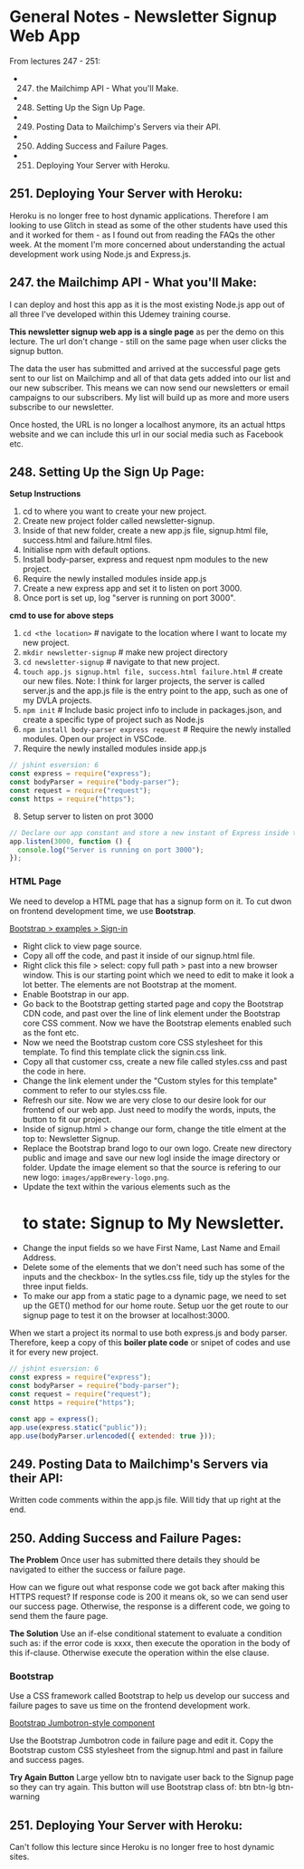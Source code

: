 # General Notes - Newsletter Signup Web App

From lectures 247 - 251:

- 247. the Mailchimp API - What you'll Make.
- 248. Setting Up the Sign Up Page.
- 249. Posting Data to Mailchimp's Servers via their API.
- 250. Adding Success and Failure Pages.
- 251. Deploying Your Server with Heroku.

## 251. Deploying Your Server with Heroku:
Heroku is no longer free to host dynamic applications. Therefore I am looking to use Glitch in stead as some of the other students have used this and it worked for them - as I found out from reading the FAQs the other week. At the moment I'm more concerned about understanding the actual development work using Node.js and Express.js.

## 247. the Mailchimp API - What you'll Make:

I can deploy and host this app as it is the most existing Node.js app out of all three I've developed within this Udemey training course. 

**This newsletter signup web app is a single page** as per the demo on this lecture. The url don't change - still on the same page when user clicks the signup button.

The data the user has submitted and arrived at the successful page gets sent to our list on Mailchimp and all of that data gets added into our list and our new subscriber. This means we can now send our newsletters or email campaigns to our subscribers. My list will build up as more and more users subscribe to our newsletter.

Once hosted, the URL is no longer a localhost anymore, its an actual https website and we can include this url in our social media such as Facebook etc.

## 248. Setting Up the Sign Up Page:

**Setup Instructions**
1. cd to where you want to create your new project.
2. Create new project folder called newsletter-signup.
3. Inside of that new folder, create a new app.js file, signup.html file, success.html and failure.html files.
4. Initialise npm with default options.
5. Install body-parser, express and request npm modules to the new project.
6. Require the newly installed modules inside app.js
7. Create a new express app and set it to listen on port 3000.
8. Once port is set up, log "server is running on port 3000".

**cmd to use for above steps**
1. `cd <the location>` # navigate to the location where I want to locate my new project.
2. `mkdir newsletter-signup` # make new project directory
3. `cd newsletter-signup` # navigate to that new project.
4. `touch app.js signup.html file, success.html failure.html` # create our new files.
Note: I think for larger projects, the server is called server.js and the app.js file is the entry point to the app, such as one of my DVLA projects.
5. `npm init` # Include basic project info to include in packages.json, and create a specific type of project such as Node.js 
6. `npm install body-parser express request` # Require the newly installed modules.
Open our project in VSCode.
7. Require the newly installed modules inside app.js
```js
// jshint esversion: 6
const express = require("express");
const bodyParser = require("body-parser");
const request = require("request");
const https = require("https");
```
8. Setup server to listen on prot 3000
```js
// Declare our app constant and store a new instant of Express inside the app variable/object.
app.listen(3000, function () {
  console.log("Server is running on port 3000");
});
```
### HTML Page
We need to develop a HTML page that has a signup form on it. To cut dwon on frontend development time, we use **Bootstrap**.

[Bootstrap > examples > Sign-in](https://getbootstrap.com/docs/5.3/examples/)

- Right click to view page source.
- Copy all off the code, and past it inside of our signup.html file.
- Right click this file > select: copy full path > past into a new browser window. This is our starting point which we need to edit to make it look a lot better. The elements are not Bootstrap at the moment.
- Enable Bootstrap in our app.
- Go back to the Bootstrap getting started page and copy the Bootstrap CDN code, and past over the line of link element under the Bootstrap core CSS comment. Now we have the Bootstrap elements enabled such as the font etc.
- Now we need the Bootstrap custom core CSS stylesheet for this template. To find this template click the signin.css link.
- Copy all that customer css, create a new file called styles.css and past the code in here.
- Change the link element under the "Custom styles for this template" comment to refer to our styles.css file.
- Refresh our site. Now we are very close to our desire look for our frontend of our web app. Just need to modify the words, inputs, the button to fit our project. 
- Inside of signup.html > change our form, change the title elment at the top to: Newsletter Signup.
- Replace the Bootstrap brand logo to our own logo. Create new directory public and image and save our new logl inside the image directory or folder. Update the image element so that the source is refering to our new logo: `images/appBrewery-logo.png`.
- Update the text within the various elements such as the <h1> to state: Signup to My Newsletter.
- Change the input fields so we have First Name, Last Name and Email Address.
- Delete some of the elements that we don't need such has some of the inputs and the checkbox- In the sytles.css file, tidy up the styles for the three input fields.
- To make our app from a static page to a dynamic page, we need to set up the GET() method for our home route. Setup uor the get route to our signup page to test it on the browser at localhost:3000.

When we start a project its normal to use both express.js and body parser. Therefore, keep a copy of this **boiler plate code** or snipet of codes and use it for every new project.

```js
// jshint esversion: 6
const express = require("express");
const bodyParser = require("body-parser");
const request = require("request");
const https = require("https"); 

const app = express();
app.use(express.static("public"));
app.use(bodyParser.urlencoded({ extended: true }));
```

## 249. Posting Data to Mailchimp's Servers via their API:

Written code comments within the app.js file. Will tidy that up right at the end.

## 250. Adding Success and Failure Pages:
**The Problem**
Once user has submitted there details they should be navigated to either the success or failure page. 

How can we figure out what response code we got back after making this HTTPS request? If response code is 200 it means ok, so we can send user our success page. Otherwise, the response is a different code, we going to send them the faure page.

**The Solution**
Use an if-else conditional statement to evaluate a condition such as:
if the error code is xxxx, then execute the oporation in the body of this if-clause. Otherwise execute the operation within the else clause.

### Bootstrap
Use a CSS framework called Bootstrap to help us develop our success and failure pages to save us time on the frontend development work.

[Bootstrap Jumbotron-style component](https://getbootstrap.com/docs/5.3/examples/jumbotron/)

Use the Bootstrap Jumbotron code in failure page and edit it. Copy the Bootstrap custom CSS stylesheet from the signup.html and past in failure and success pages. 

**Try Again Button**
Large yellow btn to navigate user back to the Signup page so they can try again. This button will use Bootstrap class of: btn btn-lg btn-warning


## 251. Deploying Your Server with Heroku:
Can't follow this lecture since Heroku is no longer free to host dynamic sites.

